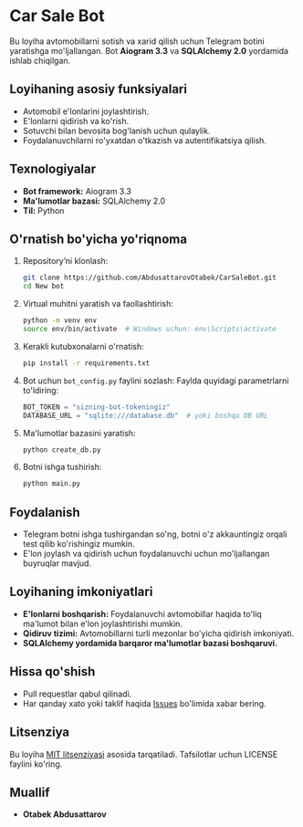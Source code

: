 # Car Sale Bot

Bu loyiha avtomobillarni sotish va xarid qilish uchun Telegram botini yaratishga mo'ljallangan. Bot **Aiogram 3.3** va **SQLAlchemy 2.0** yordamida ishlab chiqilgan.

## Loyihaning asosiy funksiyalari
- Avtomobil e'lonlarini joylashtirish.
- E'lonlarni qidirish va ko'rish.
- Sotuvchi bilan bevosita bog'lanish uchun qulaylik.
- Foydalanuvchilarni ro'yxatdan o'tkazish va autentifikatsiya qilish.

## Texnologiyalar
- **Bot framework:** Aiogram 3.3
- **Ma'lumotlar bazasi:** SQLAlchemy 2.0
- **Til:** Python

## O'rnatish bo'yicha yo'riqnoma
1. Repository’ni klonlash:
   ```bash
   git clone https://github.com/AbdusattarovOtabek/CarSaleBot.git
   cd New bot
   ```
2. Virtual muhitni yaratish va faollashtirish:
   ```bash
   python -m venv env
   source env/bin/activate  # Windows uchun: env\Scripts\activate
   ```
3. Kerakli kutubxonalarni o'rnatish:
   ```bash
   pip install -r requirements.txt
   ```
4. Bot uchun `bot_config.py` faylini sozlash:
   Faylda quyidagi parametrlarni to'ldiring:
   ```python
   BOT_TOKEN = "sizning-bot-tokeningiz"
   DATABASE_URL = "sqlite:///database.db"  # yoki boshqa DB URL
   ```
5. Ma'lumotlar bazasini yaratish:
   ```bash
   python create_db.py
   ```
6. Botni ishga tushirish:
   ```bash
   python main.py
   ```

## Foydalanish
- Telegram botni ishga tushirgandan so'ng, botni o'z akkauntingiz orqali test qilib ko'rishingiz mumkin.
- E'lon joylash va qidirish uchun foydalanuvchi uchun mo'ljallangan buyruqlar mavjud.

## Loyihaning imkoniyatlari
- **E'lonlarni boshqarish:** Foydalanuvchi avtomobillar haqida to'liq ma'lumot bilan e'lon joylashtirishi mumkin.
- **Qidiruv tizimi:** Avtomobillarni turli mezonlar bo'yicha qidirish imkoniyati.
- **SQLAlchemy yordamida barqaror ma'lumotlar bazasi boshqaruvi.**

## Hissa qo'shish
- Pull requestlar qabul qilinadi.
- Har qanday xato yoki taklif haqida [Issues](https://github.com/AbdusattarovOtabek/CarSaleBot/issues) bo'limida xabar bering.

## Litsenziya
Bu loyiha [MIT litsenziyasi](LICENSE) asosida tarqatiladi. Tafsilotlar uchun LICENSE faylini ko'ring.

## Muallif
- **Otabek Abdusattarov**


